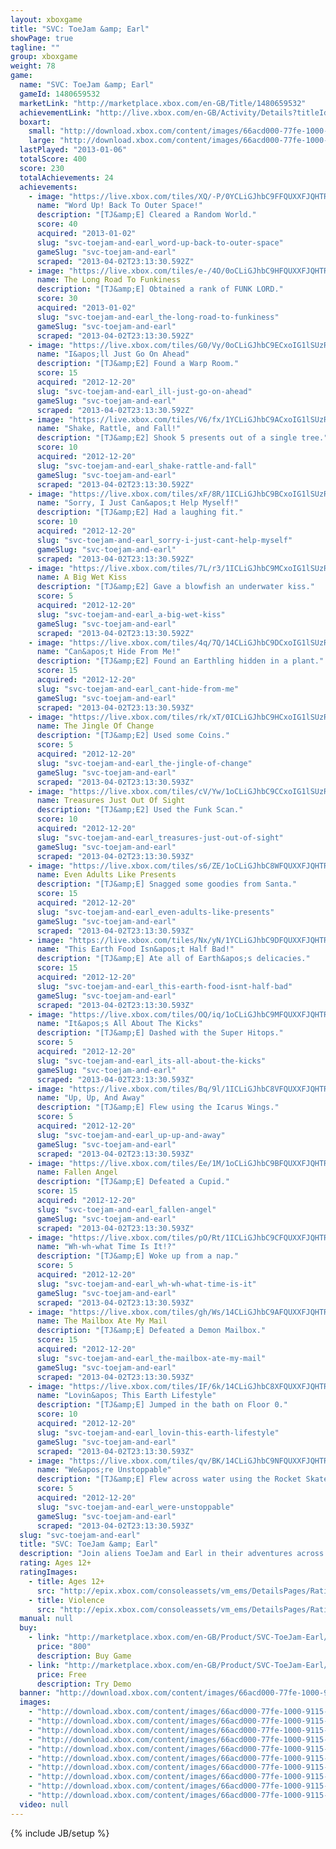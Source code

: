```yaml
---
layout: xboxgame
title: "SVC: ToeJam &amp; Earl"
showPage: true
tagline: ""
group: xboxgame
weight: 78
game: 
  name: "SVC: ToeJam &amp; Earl"
  gameId: 1480659532
  marketLink: "http://marketplace.xbox.com/en-GB/Title/1480659532"
  achievementLink: "http://live.xbox.com/en-GB/Activity/Details?titleId=1480659532"
  boxart: 
    small: "http://download.xbox.com/content/images/66acd000-77fe-1000-9115-d8025841124c/1033/boxartsm.jpg"
    large: "http://download.xbox.com/content/images/66acd000-77fe-1000-9115-d8025841124c/1033/boxartlg.jpg"
  lastPlayed: "2013-01-06"
  totalScore: 400
  score: 230
  totalAchievements: 24
  achievements: 
    - image: "https://live.xbox.com/tiles/XQ/-P/0YCLiGJhbC9FFQUXXFJQHTRjL2FjaC8wLzEAAAAA5+fn-uAPRg==.jpg"
      name: "Word Up! Back To Outer Space!"
      description: "[TJ&amp;E] Cleared a Random World."
      score: 40
      acquired: "2013-01-02"
      slug: "svc-toejam-and-earl_word-up-back-to-outer-space"
      gameSlug: "svc-toejam-and-earl"
      scraped: "2013-04-02T23:13:30.592Z"
    - image: "https://live.xbox.com/tiles/e-/4O/0oCLiGJhbC9HFQUXXFJQHTRjL2FjaC8wLzMAAAAA5+fn-SH+YA==.jpg"
      name: The Long Road To Funkiness
      description: "[TJ&amp;E] Obtained a rank of FUNK LORD."
      score: 30
      acquired: "2013-01-02"
      slug: "svc-toejam-and-earl_the-long-road-to-funkiness"
      gameSlug: "svc-toejam-and-earl"
      scraped: "2013-04-02T23:13:30.592Z"
    - image: "https://live.xbox.com/tiles/G0/Vy/0oCLiGJhbC9ECxoIG1lSUzRjL2FjaC8wLzEwAAAAAOfn5-1dRQc=.jpg"
      name: "I&apos;ll Just Go On Ahead"
      description: "[TJ&amp;E2] Found a Warp Room."
      score: 15
      acquired: "2012-12-20"
      slug: "svc-toejam-and-earl_ill-just-go-on-ahead"
      gameSlug: "svc-toejam-and-earl"
      scraped: "2013-04-02T23:13:30.592Z"
    - image: "https://live.xbox.com/tiles/V6/fx/1YCLiGJhbC9ACxoIG1lSUzRjL2FjaC8wLzE0AAAAAOfn5-rep0s=.jpg"
      name: "Shake, Rattle, and Fall!"
      description: "[TJ&amp;E2] Shook 5 presents out of a single tree."
      score: 10
      acquired: "2012-12-20"
      slug: "svc-toejam-and-earl_shake-rattle-and-fall"
      gameSlug: "svc-toejam-and-earl"
      scraped: "2013-04-02T23:13:30.592Z"
    - image: "https://live.xbox.com/tiles/xF/8R/1ICLiGJhbC9BCxoIG1lSUzRjL2FjaC8wLzE1AAAAAOfn5-s+X9g=.jpg"
      name: "Sorry, I Just Can&apos;t Help Myself!"
      description: "[TJ&amp;E2] Had a laughing fit."
      score: 10
      acquired: "2012-12-20"
      slug: "svc-toejam-and-earl_sorry-i-just-cant-help-myself"
      gameSlug: "svc-toejam-and-earl"
      scraped: "2013-04-02T23:13:30.592Z"
    - image: "https://live.xbox.com/tiles/7L/r3/1ICLiGJhbC9MCxoIG1lSUzRjL2FjaC8wLzE4AAAAAOfn5-vYuvA=.jpg"
      name: A Big Wet Kiss
      description: "[TJ&amp;E2] Gave a blowfish an underwater kiss."
      score: 5
      acquired: "2012-12-20"
      slug: "svc-toejam-and-earl_a-big-wet-kiss"
      gameSlug: "svc-toejam-and-earl"
      scraped: "2013-04-02T23:13:30.592Z"
    - image: "https://live.xbox.com/tiles/4q/7Q/14CLiGJhbC9DCxoIG1lSUzRjL2FjaC8wLzE3AAAAAOfn5-j-rv4=.jpg"
      name: "Can&apos;t Hide From Me!"
      description: "[TJ&amp;E2] Found an Earthling hidden in a plant."
      score: 15
      acquired: "2012-12-20"
      slug: "svc-toejam-and-earl_cant-hide-from-me"
      gameSlug: "svc-toejam-and-earl"
      scraped: "2013-04-02T23:13:30.593Z"
    - image: "https://live.xbox.com/tiles/rk/xT/0ICLiGJhbC9HCxoIG1lSUzRjL2FjaC8wLzEzAAAAAOfn5-98TLI=.jpg"
      name: The Jingle Of Change
      description: "[TJ&amp;E2] Used some Coins."
      score: 5
      acquired: "2012-12-20"
      slug: "svc-toejam-and-earl_the-jingle-of-change"
      gameSlug: "svc-toejam-and-earl"
      scraped: "2013-04-02T23:13:30.593Z"
    - image: "https://live.xbox.com/tiles/cV/Yw/1oCLiGJhbC9CCxoIG1lSUzRjL2FjaC8wLzE2AAAAAOfn5-kfVm0=.jpg"
      name: Treasures Just Out Of Sight
      description: "[TJ&amp;E2] Used the Funk Scan."
      score: 10
      acquired: "2012-12-20"
      slug: "svc-toejam-and-earl_treasures-just-out-of-sight"
      gameSlug: "svc-toejam-and-earl"
      scraped: "2013-04-02T23:13:30.593Z"
    - image: "https://live.xbox.com/tiles/s6/ZE/1oCLiGJhbC8WFQUXXFJQHTRjL2FjaC8wL2IAAAAA5+fn+WumqA==.jpg"
      name: Even Adults Like Presents
      description: "[TJ&amp;E] Snagged some goodies from Santa."
      score: 15
      acquired: "2012-12-20"
      slug: "svc-toejam-and-earl_even-adults-like-presents"
      gameSlug: "svc-toejam-and-earl"
      scraped: "2013-04-02T23:13:30.593Z"
    - image: "https://live.xbox.com/tiles/Nx/yN/1YCLiGJhbC9DFQUXXFJQHTRjL2FjaC8wLzcAAAAA5+fn+qIcLA==.jpg"
      name: "This Earth Food Isn&apos;t Half Bad!"
      description: "[TJ&amp;E] Ate all of Earth&apos;s delicacies."
      score: 15
      acquired: "2012-12-20"
      slug: "svc-toejam-and-earl_this-earth-food-isnt-half-bad"
      gameSlug: "svc-toejam-and-earl"
      scraped: "2013-04-02T23:13:30.593Z"
    - image: "https://live.xbox.com/tiles/OQ/iq/1oCLiGJhbC9MFQUXXFJQHTRjL2FjaC8wLzgAAAAA5+fn+YUIIg==.jpg"
      name: "It&apos;s All About The Kicks"
      description: "[TJ&amp;E] Dashed with the Super Hitops."
      score: 5
      acquired: "2012-12-20"
      slug: "svc-toejam-and-earl_its-all-about-the-kicks"
      gameSlug: "svc-toejam-and-earl"
      scraped: "2013-04-02T23:13:30.593Z"
    - image: "https://live.xbox.com/tiles/Bq/9l/1ICLiGJhbC8VFQUXXFJQHTRjL2FjaC8wL2EAAAAA5+fn+0qvHQ==.jpg"
      name: "Up, Up, And Away"
      description: "[TJ&amp;E] Flew using the Icarus Wings."
      score: 5
      acquired: "2012-12-20"
      slug: "svc-toejam-and-earl_up-up-and-away"
      gameSlug: "svc-toejam-and-earl"
      scraped: "2013-04-02T23:13:30.593Z"
    - image: "https://live.xbox.com/tiles/Ee/1M/1oCLiGJhbC9BFQUXXFJQHTRjL2FjaC8wLzUAAAAA5+fn+WPtCg==.jpg"
      name: Fallen Angel
      description: "[TJ&amp;E] Defeated a Cupid."
      score: 15
      acquired: "2012-12-20"
      slug: "svc-toejam-and-earl_fallen-angel"
      gameSlug: "svc-toejam-and-earl"
      scraped: "2013-04-02T23:13:30.593Z"
    - image: "https://live.xbox.com/tiles/pO/Rt/1ICLiGJhbC9CFQUXXFJQHTRjL2FjaC8wLzYAAAAA5+fn+0Lkvw==.jpg"
      name: "Wh-wh-what Time Is It!?"
      description: "[TJ&amp;E] Woke up from a nap."
      score: 5
      acquired: "2012-12-20"
      slug: "svc-toejam-and-earl_wh-wh-what-time-is-it"
      gameSlug: "svc-toejam-and-earl"
      scraped: "2013-04-02T23:13:30.593Z"
    - image: "https://live.xbox.com/tiles/gh/Ws/14CLiGJhbC9AFQUXXFJQHTRjL2FjaC8wLzQAAAAA5+fn+IMVmQ==.jpg"
      name: The Mailbox Ate My Mail
      description: "[TJ&amp;E] Defeated a Demon Mailbox."
      score: 15
      acquired: "2012-12-20"
      slug: "svc-toejam-and-earl_the-mailbox-ate-my-mail"
      gameSlug: "svc-toejam-and-earl"
      scraped: "2013-04-02T23:13:30.593Z"
    - image: "https://live.xbox.com/tiles/IF/6k/14CLiGJhbC8XFQUXXFJQHTRjL2FjaC8wL2MAAAAA5+fn+IteOw==.jpg"
      name: "Lovin&apos; This Earth Lifestyle"
      description: "[TJ&amp;E] Jumped in the bath on Floor 0."
      score: 10
      acquired: "2012-12-20"
      slug: "svc-toejam-and-earl_lovin-this-earth-lifestyle"
      gameSlug: "svc-toejam-and-earl"
      scraped: "2013-04-02T23:13:30.593Z"
    - image: "https://live.xbox.com/tiles/qv/BK/14CLiGJhbC9NFQUXXFJQHTRjL2FjaC8wLzkAAAAA5+fn+GXwsQ==.jpg"
      name: "We&apos;re Unstoppable"
      description: "[TJ&amp;E] Flew across water using the Rocket Skates."
      score: 5
      acquired: "2012-12-20"
      slug: "svc-toejam-and-earl_were-unstoppable"
      gameSlug: "svc-toejam-and-earl"
      scraped: "2013-04-02T23:13:30.593Z"
  slug: "svc-toejam-and-earl"
  title: "SVC: ToeJam &amp; Earl"
  description: "Join aliens ToeJam and Earl in their adventures across space in classic titles ToeJam &amp; Earl&trade; and ToeJam &amp; Earl in Panic on Funkotron&trade;!  This classic journey of two funky aliens has been updated for release on Xbox LIVE Arcade! Earn all new achievements, complete challenging new game trials, and take on zany Earthlings with a friend in two player co-op across Xbox LIVE!"
  rating: Ages 12+
  ratingImages: 
    - title: Ages 12+
      src: "http://epix.xbox.com/consoleassets/vm_ems/DetailsPages/RatingSystemID/14/default/Values/14003.png"
    - title: Violence
      src: "http://epix.xbox.com/consoleassets/vm_ems/DetailsPages/RatingSystemID/14/default/Descriptors/14005.png"
  manual: null
  buy: 
    - link: "http://marketplace.xbox.com/en-GB/Product/SVC-ToeJam-Earl/66acd000-77fe-1000-9115-d8025841124c?purchase=1&amp;DownloadType=Game"
      price: "800"
      description: Buy Game
    - link: "http://marketplace.xbox.com/en-GB/Product/SVC-ToeJam-Earl/66acd000-77fe-1000-9115-d8025841124c?purchase=1&amp;DownloadType=GameDemo"
      price: Free
      description: Try Demo
  banner: "http://download.xbox.com/content/images/66acd000-77fe-1000-9115-d8025841124c/1033/banner.png"
  images: 
    - "http://download.xbox.com/content/images/66acd000-77fe-1000-9115-d8025841124c/1033/screenlg1.jpg"
    - "http://download.xbox.com/content/images/66acd000-77fe-1000-9115-d8025841124c/1033/screenlg2.jpg"
    - "http://download.xbox.com/content/images/66acd000-77fe-1000-9115-d8025841124c/1033/screenlg3.jpg"
    - "http://download.xbox.com/content/images/66acd000-77fe-1000-9115-d8025841124c/1033/screenlg4.jpg"
    - "http://download.xbox.com/content/images/66acd000-77fe-1000-9115-d8025841124c/1033/screenlg5.jpg"
    - "http://download.xbox.com/content/images/66acd000-77fe-1000-9115-d8025841124c/1033/screenlg6.jpg"
    - "http://download.xbox.com/content/images/66acd000-77fe-1000-9115-d8025841124c/1033/screenlg7.jpg"
    - "http://download.xbox.com/content/images/66acd000-77fe-1000-9115-d8025841124c/1033/screenlg8.jpg"
    - "http://download.xbox.com/content/images/66acd000-77fe-1000-9115-d8025841124c/1033/screenlg9.jpg"
    - "http://download.xbox.com/content/images/66acd000-77fe-1000-9115-d8025841124c/1033/screenlg10.jpg"
  video: null
---
```

{% include JB/setup %}
